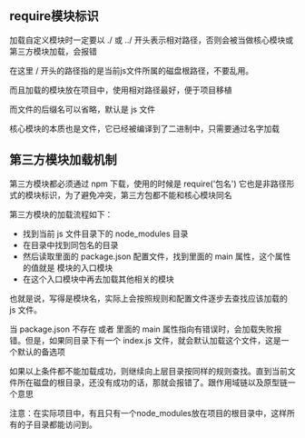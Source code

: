 ## require模块标识

加载自定义模块时一定要以 ./ 或 ../ 开头表示相对路径，否则会被当做核心模块或第三方模块加载，会报错

在这里 / 开头的路径指的是当前js文件所属的磁盘根路径，不要乱用。

而且加载的模块放在项目中，使用相对路径最好，便于项目移植

而文件的后缀名可以省略，默认是 js 文件

核心模块的本质也是文件，它已经被编译到了二进制中，只需要通过名字加载

## 第三方模块加载机制

第三方模块都必须通过 npm 下载，使用的时候是 require('包名') 它也是非路径形式的模块标识，为了避免冲突，第三方包都不能和核心模块同名

第三方模块的加载流程如下：

- 找到当前 js 文件目录下的 node_modules 目录
- 在目录中找到同包名的目录
- 然后读取里面的 package.json 配置文件，找到里面的 main 属性，这个属性的值就是 模块的入口模块
- 在这个入口模块中再去加载其他相关的模块

也就是说，写得是模块名，实际上会按照规则和配置文件逐步去查找应该加载的 js 文件。

当 package.json 不存在 或者 里面的 main 属性指向有错误时，会加载失败报错。但是，如果同目录下有一个 index.js 文件，就会默认加载这个文件，这是一个默认的备选项

如果以上条件都不能加载成功，则继续向上层目录按同样的规则查找。直到当前文件所在磁盘的根目录，还没有成功的话，那就会报错了。跟作用域链以及原型链一个意思

注意：在实际项目中，有且只有一个node_modules放在项目的根目录中，这样所有的子目录都能访问到。
